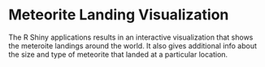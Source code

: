 # Meteorite Landing Visualization

The R Shiny applications results in an interactive visualization that shows the meteroite landings around the world.
It also gives additional info about the size and type of meteorite that landed at a particular location.
